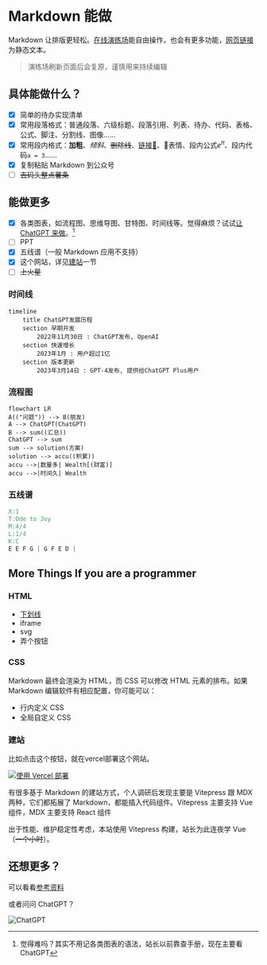 # Markdown 能做

Markdown 让排版更轻松。[在线演练场](/zh/playground/)能自由操作，也会有更多功能，[网页链接](/zh/guide/) 为静态文本。

> 演练场刷新页面后会复原，谨慎用来持续编辑

## 具体能做什么？

- [x] 简单的待办实现清单
- [x] 常用段落格式：普通段落、六级标题、段落引用、列表、待办、代码、表格、公式、脚注、分割线、图像……
- [x] 常用段内格式：**加粗**、*倾斜*、~~删除线~~、[链接🔗]()、🤣表情、段内公式$e^\pi$、段内代码`a = 3`……
- [x] 复制粘贴 Markdown 到公众号
- [ ] ~~去码头整点薯条~~

## 能做更多

- [x] 各类图表，如流程图、思维导图、甘特图、时间线等。觉得麻烦？试试[让 ChatGPT 来做](/zh/reference/chatgpt/)。[^1]
- [ ] PPT
- [x] 五线谱（一般 Markdown 应用不支持）
- [x] 这个网站，详见[建站](#建站)一节
- [ ] ~~上火星~~

### 时间线

```mermaid
timeline
    title ChatGPT发展历程
    section 早期开发
        2022年11月30日 : ChatGPT发布, OpenAI
    section 快速增长
        2023年1月 : 用户超过1亿
    section 版本更新
        2023年3月14日 : GPT-4发布, 提供给ChatGPT Plus用户
```

### 流程图

```mermaid
flowchart LR
A(("问题")) --> B(朋友)
A --> ChatGPT(ChatGPT)
B --> sum((汇总))
ChatGPT --> sum
sum --> solution(方案)
solution --> accu((积累))
accu -->|数量多| Wealth[(财富)]
accu -->|时间久| Wealth
```
### 五线谱

```abc
X:1
T:Ode to Joy
M:4/4
L:1/4
K:C
E E F G | G F E D |
```

## More Things If you are a programmer

### HTML

- <u>下划线</u>
- iframe
- svg
- 弄个按钮

### CSS

Markdown 最终会渲染为 HTML，而 CSS 可以修改 HTML 元素的排布。如果 Markdown 编辑软件有相应配置，你可能可以：

- 行内定义 CSS
- 全局自定义 CSS

### 建站

比如点击这个按钮，就在vercel部署这个网站。

[![使用 Vercel 部署](https://vercel.com/button)](https://vercel.com/import/project?template=https://github.com/gantrol/markdown-can-do)

有很多基于 Markdown 的建站方式，个人调研后发现主要是 Vitepress 跟 MDX 两种，它们都拓展了 Markdown，都能插入代码组件。Vitepress 主要支持 Vue 组件，MDX 主要支持 React 组件

出于性能、维护稳定性考虑，本站使用 Vitepress 构建，站长为此连夜学 Vue（~~一个小时~~）。

## 还想更多？

可以看看[参考资料](/zh/reference-resource)

或者问问 ChatGPT？

![ChatGPT](https://img.shields.io/badge/chatGPT-74aa9c?style=for-the-badge&logo=openai&logoColor=white)

[^1]: 觉得难吗？其实不用记各类图表的语法，站长以前靠查手册，现在主要看 ChatGPT

